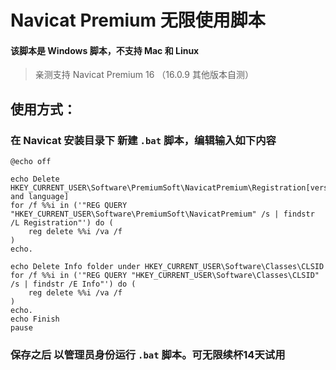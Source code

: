# Navicat Premium 无限使用脚本 

#### 该脚本是 Windows 脚本，不支持 Mac 和 Linux

> 亲测支持 Navicat Premium 16 （16.0.9 其他版本自测）

## 使用方式：

### 在 Navicat 安装目录下 新建 `.bat` 脚本，编辑输入如下内容

```shell
@echo off
 
echo Delete HKEY_CURRENT_USER\Software\PremiumSoft\NavicatPremium\Registration[version and language]
for /f %%i in ('"REG QUERY "HKEY_CURRENT_USER\Software\PremiumSoft\NavicatPremium" /s | findstr /L Registration"') do (
    reg delete %%i /va /f
)
echo.
 
echo Delete Info folder under HKEY_CURRENT_USER\Software\Classes\CLSID
for /f %%i in ('"REG QUERY "HKEY_CURRENT_USER\Software\Classes\CLSID" /s | findstr /E Info"') do (
    reg delete %%i /va /f
)
echo.
echo Finish
pause
```

### 保存之后 以管理员身份运行 `.bat` 脚本。可无限续杯14天试用